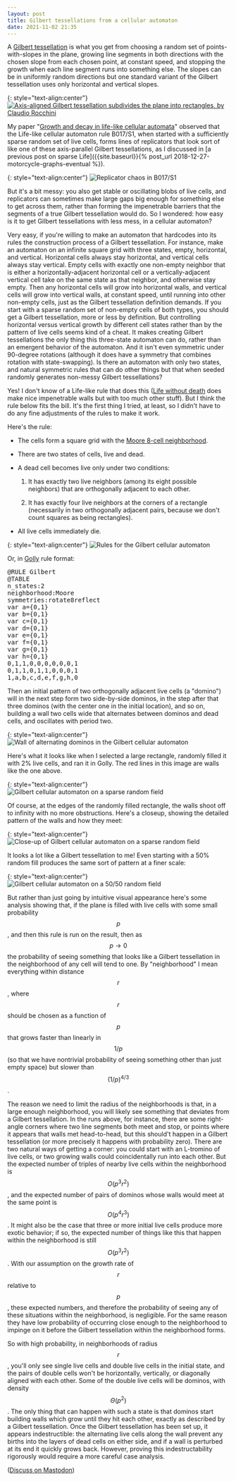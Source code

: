 ```yaml
---
layout: post
title: Gilbert tessellations from a cellular automaton
date: 2021-11-02 21:35
---
```

A [Gilbert tessellation](https://en.wikipedia.org/wiki/Gilbert_tessellation) is what you get from choosing a random set of points-with-slopes in the plane, growing line segments in both directions with the chosen slope from each chosen point, at constant speed, and stopping the growth when each line segment runs into something else. The slopes can be in uniformly random directions but one standard variant of the Gilbert tessellation uses only horizontal and vertical slopes.

{: style="text-align:center"}
[![Axis-aligned Gilbert tessellation subdivides the plane into rectangles, by Claudio Rocchini]({{site.baseurl}}/assets/2018/Gilbert-rectangles.svg)](https://commons.wikimedia.org/wiki/File:Gilbert_tessellation_axis.svg)

My paper "[Growth and decay in life-like cellular automata](https://arxiv.org/abs/0911.2890)" observed that the Life-like cellular automaton rule B017/S1, when started with a sufficiently sparse random set of live cells, forms lines of replicators that look sort of like one of these axis-parallel Gilbert tessellations, as I discussed in [a previous post on sparse Life]({{site.baseurl}}{% post_url 2018-12-27-motorcycle-graphs-eventual %}).

{: style="text-align:center"}
![Replicator chaos in B017/S1]({{site.baseurl}}/assets/2018/b017s1.png)

But it's a bit messy: you also get stable or oscillating blobs of live cells, and replicators can sometimes make large gaps big enough for something else to get across them, rather than forming the impenetrable barriers that the segments of a true Gilbert tessellation would do. So I wondered: how easy is it to get Gilbert tessellations with less mess, in a cellular automaton?

Very easy, if you're willing to make an automaton that hardcodes into its rules the construction process of a Gilbert tessellation. For instance, make an automaton on an infinite square grid with three states, empty, horizontal, and vertical. Horizontal cells always stay horizontal, and vertical cells always stay vertical. Empty cells with exactly one non-empty neighbor that is either a horizontally-adjacent horizontal cell or a vertically-adjacent vertical cell take on the same state as that neighbor, and otherwise stay empty. Then any horizontal cells will grow into horizontal walls, and vertical cells will grow into vertical walls, at constant speed, until running into other non-empty cells, just as the Gilbert tessellation definition demands. If you start with a sparse random set of non-empty cells of both types, you should get a Gilbert tessellation, more or less by definition. But controlling horizontal versus vertical growth by different cell states rather than by the pattern of live cells seems kind of a cheat. It makes creating Gilbert tessellations the only thing this three-state automaton can do, rather than an emergent behavior of the automaton. And it isn't even symmetric under 90-degree rotations (although it does have a symmetry that combines rotation with state-swapping). Is there an automaton with only two states, and natural symmetric rules that can do other things but that when seeded randomly generates non-messy Gilbert tessellations?

Yes! I don't know of a Life-like rule that does this ([Life without death](https://en.wikipedia.org/wiki/Life_without_Death) does make nice impenetrable walls but with too much other stuff). But I think the rule below fits the bill. It's the first thing I tried, at least, so I didn't have to do any fine adjustments of the rules to make it work.

Here's the rule:

- The cells form a square grid with the [Moore 8-cell neighborhood](https://en.wikipedia.org/wiki/Moore_neighborhood).

- There are two states of cells, live and dead.

- A dead cell becomes live only under two conditions:

  1. It has exactly two live neighbors (among its eight possible neighbors) that are orthogonally adjacent to each other.

  2. It has exactly four live neighbors at the corners of a rectangle (necessarily in two orthogonally adjacent pairs, because we don't count squares as being rectangles).

- All live cells immediately die.

{: style="text-align:center"}
![Rules for the Gilbert cellular automaton]({{site.baseurl}}/assets/2021/gilbert/rule.svg)

Or, in [Golly](http://golly.sourceforge.net/) rule format:

<pre>@RULE Gilbert
@TABLE
n_states:2
neighborhood:Moore
symmetries:rotate8reflect
var a={0,1}
var b={0,1}
var c={0,1}
var d={0,1}
var e={0,1}
var f={0,1}
var g={0,1}
var h={0,1}
0,1,1,0,0,0,0,0,0,1
0,1,1,0,1,1,0,0,0,1
1,a,b,c,d,e,f,g,h,0</pre>

Then an initial pattern of two orthogonally adjacent live cells (a "domino") will in the next step form two side-by-side dominos, in the step after that three dominos (with the center one in the initial location), and so on, building a wall two cells wide that alternates between dominos and dead cells, and oscillates with period two.

{: style="text-align:center"}
![Wall of alternating dominos in the Gilbert cellular automaton]({{site.baseurl}}/assets/2021/gilbert/wall.svg)

Here's what it looks like when I selected a large rectangle, randomly filled it with 2% live cells, and ran it in Golly. The red lines in this image are walls like the one above.

{: style="text-align:center"}
![Gilbert cellular automaton on a sparse random field]({{site.baseurl}}/assets/2021/gilbert/wide.png)

Of course, at the edges of the randomly filled rectangle, the walls shoot off to infinity with no more obstructions. Here's a closeup, showing the detailed pattern of the walls and how they meet:

{: style="text-align:center"}
![Close-up of Gilbert cellular automaton on a sparse random field]({{site.baseurl}}/assets/2021/gilbert/crop.png)

It looks a lot like a Gilbert tessellation to me! Even starting with a 50% random fill produces the same sort of pattern at a finer scale:

{: style="text-align:center"}
![Gilbert cellular automaton on a 50/50 random field]({{site.baseurl}}/assets/2021/gilbert/5050.png)

But rather than just going by intuitive visual appearance here's some analysis showing that, if the plane is filled with live cells with some small probability $$p$$, and then this rule is run on the result, then as $$p\to0$$ the probability of seeing something that looks like a Gilbert tessellation in the neighborhood of any cell will tend to one. By "neighborhood" I mean everything within distance $$r$$, where $$r$$ should be chosen as a function of $$p$$ that grows faster than linearly in $$1/p$$ (so that we have nontrivial probability of seeing something other than just empty space) but slower than $$(1/p)^{4/3}$$.

The reason we need to limit the radius of the neighborhoods is that, in a large enough neighborhood, you will likely see something that deviates from a Gilbert tessellation. In the runs above, for instance, there are some right-angle corners where two line segments both meet and stop, or points where it appears that walls met head-to-head, but this should't happen in a Gilbert tessellation (or more precisely it happens with probability zero). There are two natural ways of getting a corner: you could start with an L-tromino of live cells, or two growing walls could coincidentally run into each other. But the expected number of triples of nearby live cells within the neighborhood is $$O(p^3r^2)$$, and the expected number of pairs of dominos whose walls would meet at the same point is $$O(p^4r^3)$$. It might also be the case that three or more initial live cells produce more exotic behavior; if so, the expected number of things like this that happen within the neighborhood is still $$O(p^3r^2)$$. With our assumption on the growth rate of $$r$$ relative to $$p$$, these expected numbers, and therefore the probability of seeing any of these situations within the neighborhood, is negligible. For the same reason they have low probability of occurring close enough to the neighborhood to impinge on it before the Gilbert tessellation within the neighborhood forms.

So with high probability, in neighborhoods of radius $$r$$, you'll only see single live cells and double live cells in the initial state, and the pairs of double cells won't be horizontally, vertically, or diagonally aligned with each other. Some of the double live cells will be dominos, with density $$\Theta(p^2)$$. The only thing that can happen with such a state is that dominos start building walls which grow until they hit each other, exactly as described by a Gilbert tessellation. Once the Gilbert tessellation has been set up, it appears indestructible: the alternating live cells along the wall prevent any births into the layers of dead cells on either side, and if a wall is perturbed at its end it quickly grows back. However, proving this indestructability rigorously would require a more careful case analysis.

([Discuss on Mastodon](https://mathstodon.xyz/@11011110/107211819080878015))
